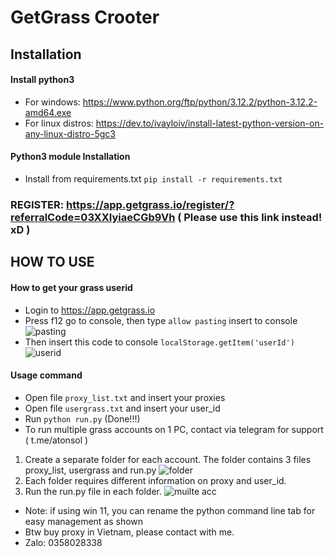 # GetGrass Crooter
## Installation
#### Install python3
- For windows: https://www.python.org/ftp/python/3.12.2/python-3.12.2-amd64.exe 
- For linux distros: https://dev.to/ivayloiv/install-latest-python-version-on-any-linux-distro-5gc3
#### Python3 module Installation
- Install from requirements.txt
```pip install -r requirements.txt```
### REGISTER: https://app.getgrass.io/register/?referralCode=03XXIyiaeCGb9Vh ( Please use this link instead! xD )
## HOW TO USE
#### How to get your grass userid
- Login to https://app.getgrass.io
- Press f12 go to console, then type ```allow pasting``` insert to console
![pasting](https://github.com/user-attachments/assets/80d2e2ae-fde7-49cb-8e99-9746e2e01de7)
- Then insert this code to console
```localStorage.getItem('userId')```
![userid](https://github.com/user-attachments/assets/7b8cbb77-5371-41c9-821f-cb30b7706797)
#### Usage command
- Open file ```proxy_list.txt``` and insert your proxies
- Open file ```usergrass.txt``` and insert your user_id
- Run ```python run.py``` (Done!!!)
- To run multiple grass accounts on 1 PC, contact via telegram for support ( t.me/atonsol )
1. Create a separate folder for each account. The folder contains 3 files proxy_list, usergrass and run.py
   ![folder](https://github.com/user-attachments/assets/4a882fee-59c7-4eda-89b2-ed673b3a217f)
3. Each folder requires different information on proxy and user_id.
4. Run the run.py file in each folder.
   ![muilte acc](https://github.com/user-attachments/assets/e0e99130-63e7-41ca-8817-698fb2b5aec5)
- Note: if using win 11, you can rename the python command line tab for easy management as shown
- Btw buy proxy in Vietnam, please contact with me.
- Zalo: 0358028338




